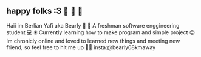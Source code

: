## happy folks :3 👋 👋 👋
Haii im Berlian Yafi aka Bearly 💎 💎
 A freshman software enggineering student 💻 🖲️
 Currently learning how to make program and simple project 😔
 Im chronicly online and loved to learned new things and meeting new friend, so feel free to hit me up 🤝🤝
insta:@bearly08kmaway
